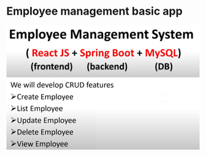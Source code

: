 # Employee management basic app

![Alt text](https://github.com/anu3dev/employee-management-app-basic/blob/main/pic1.png "Employee management basic app")
![Alt text](https://github.com/anu3dev/employee-management-app-basic/blob/main/pic2.png "Employee management basic app")

